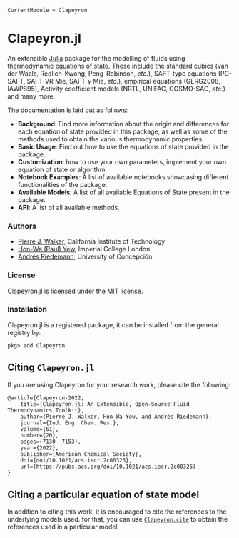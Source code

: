 ```@meta
CurrentModule = Clapeyron
```
# Clapeyron.jl
An extensible [Julia](http://julialang.org) package for the modelling of fluids using thermodynamic equations of state. These include the standard cubics (van der Waals, Redlich-Kwong, Peng-Robinson, _etc._), SAFT-type equations (PC-SAFT, SAFT-VR Mie, SAFT-$\gamma$ Mie, _etc._), empirical equations (GERG2008, IAWPS95), Activity coefficient models (NRTL, UNIFAC, COSMO-SAC, _etc._) and many more.

The documentation is laid out as follows:

- **Background**: Find more information about the origin and differences for each equation of state provided in this package, as well as some of the methods used to obtain the various thermodynamic properties.
- **Basic Usage**: Find out how to use the equations of state provided in the package.
- **Customization**: how to use your own parameters, implement your own equation of state or algorithm.
- **Notebook Examples**: A list of available notebooks showcasing different functionalities of the package.
- **Available Models**: A list of all available Equations of State present in the package.
- **API**: A list of all available methods.

### Authors

- [Pierre J. Walker](mailto:pjwalker@caltech.edu), California Institute of Technology
- [Hon-Wa (Paul) Yew](mailto:honwa.yew16@imperial.ac.uk), Imperial College London
- [Andrés Riedemann](mailto:andres.riedemann@gmail.com), University of Concepción

### License

Clapeyron.jl is licensed under the [MIT license](https://github.com/ClapeyronThermo/Clapeyron.jl/blob/master/LICENSE.md).

### Installation

Clapeyron.jl is a registered package, it can be installed from the general registry by:

```
pkg> add Clapeyron
```

## Citing `Clapeyron.jl`

If you are using Clapeyron for your research work, please cite the following:

```
@article{Clapeyron-2022,
    title={Clapeyron.jl: An Extensible, Open-Source Fluid Thermodynamics Toolkit},
    author={Pierre J. Walker, Hon-Wa Yew, and Andrés Riedemann},
    journal={Ind. Eng. Chem. Res.},
    volume={61},
    number={20},
    pages={7130--7153},
    year={2022},
    publisher={American Chemical Society},
    doi={doi/10.1021/acs.iecr.2c00326},
    url={https://pubs.acs.org/doi/10.1021/acs.iecr.2c00326}
}
```
## Citing a particular equation of state model

In addition to citing this work, it is encouraged to cite the references to the underlying models used. for that, you can use [`Clapeyron.cite`](@ref) to obtain the references used in a particular model





